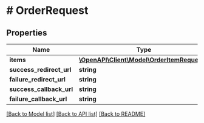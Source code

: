 # # OrderRequest

## Properties

Name | Type | Description | Notes
------------ | ------------- | ------------- | -------------
**items** | [**\OpenAPI\Client\Model\OrderItemRequest[]**](OrderItemRequest.md) |  |
**success_redirect_url** | **string** |  | [optional]
**failure_redirect_url** | **string** |  | [optional]
**success_callback_url** | **string** |  | [optional]
**failure_callback_url** | **string** |  | [optional]

[[Back to Model list]](../../README.md#models) [[Back to API list]](../../README.md#endpoints) [[Back to README]](../../README.md)
